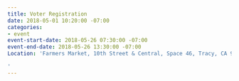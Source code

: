 ```yaml
---
title: Voter Registration
date: 2018-05-01 10:20:00 -07:00
categories:
- event
event-start-date: 2018-05-26 07:30:00 -07:00
event-end-date: 2018-05-26 13:30:00 -07:00
Location: 'Farmers Market, 10th Street & Central, Space 46, Tracy, CA 95376

'
---
```


